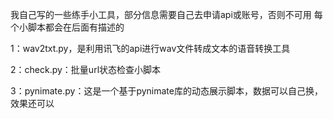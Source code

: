 我自己写的一些练手小工具，部分信息需要自己去申请api或账号，否则不可用
每个小脚本都会在后面有描述的


1：wav2txt.py，是利用讯飞的api进行wav文件转成文本的语音转换工具

2：check.py：批量url状态检查小脚本

3：pynimate.py：这是一个基于pynimate库的动态展示脚本，数据可以自己换，效果还可以
